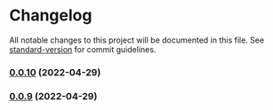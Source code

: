# Changelog

All notable changes to this project will be documented in this file. See [standard-version](https://github.com/conventional-changelog/standard-version) for commit guidelines.

### [0.0.10](https://github.com/HuangZhe007/create-react-template/compare/v0.0.9...v0.0.10) (2022-04-29)

### [0.0.9](https://github.com/HuangZhe007/create-react-template/compare/v0.0.8...v0.0.9) (2022-04-29)
